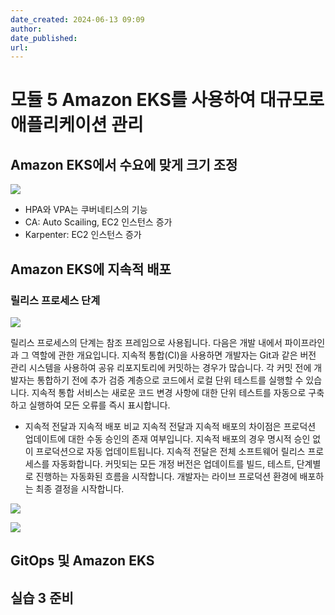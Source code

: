 ```yaml
---
date_created: 2024-06-13 09:09
author: 
date_published: 
url:
---
```

# 모듈 5 Amazon EKS를 사용하여 대규모로 애플리케이션 관리

## Amazon EKS에서 수요에 맞게 크기 조정

![](Pasted%20image%2020240613091712.png)
- HPA와 VPA는 쿠버네티스의 기능
- CA: Auto Scailing, EC2 인스턴스 증가
- Karpenter: EC2 인스턴스 증가

## Amazon EKS에 지속적 배포

### 릴리스 프로세스 단계

![](Pasted%20image%2020240613100129.png)

릴리스 프로세스의 단계는 참조 프레임으로 사용됩니다. 다음은 개발 내에서 파이프라인과 그 역할에 관한 개요입니다. 지속적 통합(CI)을 사용하면 개발자는 Git과 같은 버전 관리 시스템을 사용하여 공유 리포지토리에 커밋하는 경우가 많습니다. 각 커밋 전에 개발자는 통합하기 전에 추가 검증 계층으로 코드에서 로컬 단위 테스트를 실행할 수 있습니다. 지속적 통합 서비스는 새로운 코드 변경 사항에 대한 단위 테스트를 자동으로 구축하고 실행하여 모든 오류를 즉시 표시합니다.

- 지속적 전달과 지속적 배포 비교
지속적 전달과 지속적 배포의 차이점은 프로덕션 업데이트에 대한 수동 승인의 존재 여부입니다. 지속적 배포의 경우 명시적 승인 없이 프로덕션으로 자동 업데이트됩니다. 지속적 전달은 전체 소프트웨어 릴리스 프로세스를 자동화합니다. 커밋되는 모든 개정 버전은 업데이트를 빌드, 테스트, 단계별로 진행하는 자동화된 흐름을 시작합니다. 개발자는 라이브 프로덕션 환경에 배포하는 최종 결정을 시작합니다.

![](Pasted%20image%2020240613100358.png)

![](Pasted%20image%2020240613101148.png)
## GitOps 및 Amazon EKS

## 실습 3 준비


